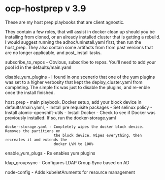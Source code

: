 # ocp-hostprep v 3.9

These are my host prep playbooks that are client agnostic. 

They contain a few roles, that will assist in docker clean up should you be installing from cloned, 
or an already installed cluster that is getting a rebuild. I would suggest running the 
adhoc/uninstall.yaml first, then run the host_prep. They also contain some artifacts from from
past versions that are no longer applicable, and post_install tasks.

subscribe_to_repos - Obvious, subscribe to repos. You'll need to add your pool id in 
the defaults/main.yaml

disable_yum_plugins - I found in one scenerio that one of the yum plugins was set
to a higher verbosity that kept the deploy_cluster.yaml from completing. The simple
fix was just to disable the plugins, and re-enble once the install finished.

host_prep - main playbook. Docker setup, add your block device in defaults/main.yaml,
          - Install pre requisite packages
          - Set selinux policy
          - Install atomic-openshift-utils
          - Install Docker
          - Check to see if Docker was previously installed. If so, run the docker-storage.yaml

    docker-storage.yaml - Completely wipes the docker block device. Removes the partitions on
                          the block device. Wipes everything, then recreates it and extends the
                          docker LVM to 100%

enable_yum_plugs - Re enables yum plugins

ldap_groupsync - Configures LDAP Group Sync based on AD

node-config - Adds kubeletAruments for resource management
